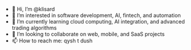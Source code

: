 - 👋 Hi, I’m @klisard
- 👀 I’m interested in software development, AI, fintech, and automation
- 🌱 I’m currently learning cloud computing, AI integration, and advanced trading algorithms
- 💞️ I’m looking to collaborate on web, mobile, and SaaS projects
- 📫 How to reach me: qysh t dush

<!---
klisard/klisard is a ✨ special ✨ repository because its `README.md` (this file) appears on your GitHub profile.
You can click the Preview link to take a look at your changes.
--->
